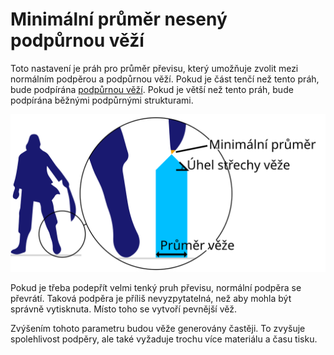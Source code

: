Minimální průměr nesený podpůrnou věží
====
Toto nastavení je práh pro průměr převisu, který umožňuje zvolit mezi normálním podpěrou a podpůrnou věží. Pokud je část tenčí než tento práh, bude podpírána [podpůrnou věží](support_use_towers.md). Pokud je větší než tento práh, bude podpírána běžnými podpůrnými strukturami.

![Meč má plochu převisu menší než minimální průměr](../images/support_use_towers_cs.svg)

Pokud je třeba podepřít velmi tenký pruh převisu, normální podpěra se převrátí. Taková podpěra je příliš nevyzpytatelná, než aby mohla být správně vytisknuta. Místo toho se vytvoří pevnější věž.

Zvýšením tohoto parametru budou věže generovány častěji. To zvyšuje spolehlivost podpěry, ale také vyžaduje trochu více materiálu a času tisku.